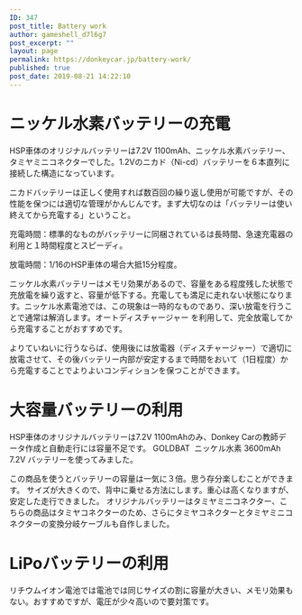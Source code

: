 ```yaml
---
ID: 347
post_title: Battery work
author: gameshell_d7l6g7
post_excerpt: ""
layout: page
permalink: https://donkeycar.jp/battery-work/
published: true
post_date: 2019-08-21 14:22:10
---
```

<h1 id="title" class="a-size-large a-spacing-none"><span id="productTitle" class="a-size-large">ニッケル水素</span>バッテリーの充電</h1>
<span class="a-size-base review-text review-text-content" data-hook="review-body"><span class="">HSP車体のオリジナルバッテリーは7.2V 1100mAh、ニッケル水素バッテリー、タミヤミニコネクターでした。1.2Vのニカド（Ni-cd）バッテリーを６本直列に接続した構造になっています。</span></span>

ニカドバッテリーは正しく使用すれば数百回の繰り返し使用が可能ですが、その性能を保つには適切な管理がかんじんです。まず大切なのは「バッテリーは使い終えてから充電する」ということ。

充電時間：標準的なものがバッテリーに同梱されているは長時間、急速充電器の利用と１時間程度とスピーディ。

放電時間：1/16の<span class="a-size-base review-text review-text-content" data-hook="review-body"><span class="">HSP車体の場合大抵15分程度。</span></span>

<span class="a-size-base review-text review-text-content" data-hook="review-body"><span class="">ニッケル水素バッテリーはメモリ効果があるので、容量をある程度残した状態で充放電を繰り返すと、容量が低下する。充電しても満足に走れない状態になります。</span></span>ニッケル水素電池では、この現象は一時的なものであり、深い放電を行うことで通常は解消します。オートディスチャージャー を利用して、完全放電してから充電することがおすすめです。

よりていねいに行うならば、使用後には放電器（ディスチャージャー）で適切に放電させて、その後バッテリー内部が安定するまで時間をおいて（1日程度）から充電することでよりよいコンディションを保つことができます。
<h1>大容量バッテリーの利用</h1>
<span class="a-size-base review-text review-text-content" data-hook="review-body"><span class="">HSP車体のオリジナルバッテリーは7.2V 1100mAhのみ、Donkey Carの教師データ作成と自動走行には容量不足です。
GOLDBAT  ニッケル水素 3600mAh 7.2V バッテリーを使ってみました。</span></span>

<span class="a-size-base review-text review-text-content" data-hook="review-body"><span class="">この商品を使うとバッテリーの容量は一気に３倍。思う存分楽しむことができます。
サイズが大きくので、背中に乗せる方法にします。重心は高くなりますが、安定した走行できました。
オリジナルバッテリーはタミヤミニコネクター、こちらの商品はタミヤコネクターのため、さらにタミヤコネクターとタミヤミニコネクターの変換分岐ケーブルも自作しました。</span></span>
<h1>LiPoバッテリーの利用</h1>
リチウムイオン電池では電池では同じサイズの割に容量が大きい、<span class="a-size-base review-text review-text-content" data-hook="review-body"><span class="">メモリ効果もない。おすすめですが、電圧が少々高いので要対策です。</span></span>

&nbsp;